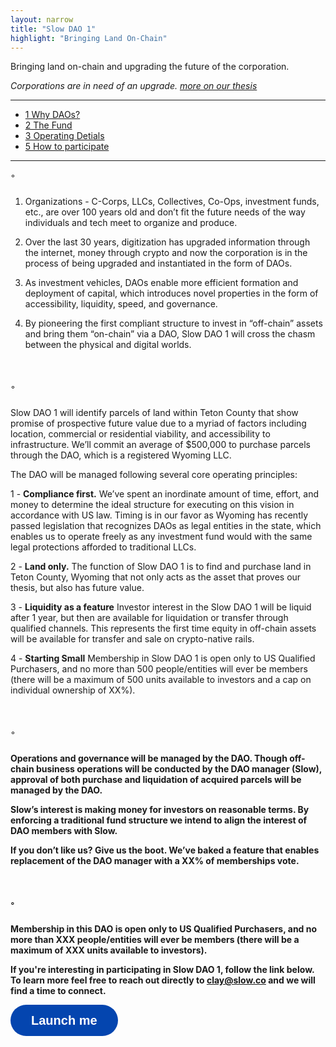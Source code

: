 ```yaml
---
layout: narrow
title: "Slow DAO 1"
highlight: "Bringing Land On-Chain"
---
```


Bringing land on-chain and upgrading the future of the corporation.

*Corporations are in need of an upgrade. [more on our thesis](https://twitter.com/lessin/status/1443608637562261506?s=20)*

<hr>

<ul>
  <li><a href="#ts">1 Why DAOs?</a></li>
  <li><a href="#fu">2 The Fund</a></li>
  <li><a href="#od">3 Operating Detials</a></li>   
  <li><a href="#apply">5 How to participate</a></b></li>
</ul>

<hr>

<p id="ts" style="margin-top: 10px; margin-bottom: 25px;">◦</p>

1) Organizations - C-Corps, LLCs, Collectives, Co-Ops, investment funds, etc., are over 100 years old and don’t fit the future needs of the way individuals and tech meet to organize and produce.

2) Over the last 30 years, digitization has upgraded information through the internet, money through crypto and now the corporation is in the process of being upgraded and instantiated in the form of DAOs.

3) As investment vehicles, DAOs enable more efficient formation and deployment of capital, which introduces novel properties in the form of accessibility, liquidity, speed, and governance.

4) By pioneering the first compliant structure to invest in “off-chain” assets and bring them “on-chain” via a DAO, Slow DAO 1 will cross the chasm between the physical and digital worlds.


<p id="fu" style="margin-top: 50px; margin-bottom: 25px;">◦</p>

Slow DAO 1 will identify parcels of land within Teton County that show promise of prospective future value due to a myriad of factors including location, commercial or residential viability, and accessibility to infrastructure. We’ll commit an average of $500,000 to purchase parcels through the DAO, which is a registered Wyoming LLC.

The DAO will be managed following several core operating principles:

1 - <b>Compliance first.</b> We’ve spent an inordinate amount of time, effort, and money to determine the ideal structure for executing on this vision in accordance with US law. Timing is in our favor as Wyoming has recently passed legislation that recognizes DAOs as legal entities in the state, which enables us to operate freely as any investment fund would with the same legal protections afforded to traditional LLCs.

2 - <b>Land only.</b> The function of Slow DAO 1 is to find and purchase land in Teton County, Wyoming that not only acts as the asset that proves our thesis, but also has future value.

3 - <b>Liquidity as a feature</b> Investor interest in the Slow DAO 1 will be liquid after 1 year, but then are available for liquidation or transfer through qualified channels. This represents the first time equity in off-chain assets will be available for transfer and sale on crypto-native rails.

4 - <b>Starting Small</b> Membership in Slow DAO 1 is open only to US Qualified Purchasers, and no more than 500 people/entities will ever be members (there will be a maximum of 500 units available to investors and a cap on individual ownership of XX%).


<p id="kf" style="margin-top: 50px; margin-bottom: 25px;">◦</p>

<b>Operations and governance will be managed by the DAO.<b> Though off-chain business operations will be conducted by the DAO manager (Slow), approval of both purchase and liquidation of acquired parcels will be managed by the DAO.

<b>Slow’s interest is making money for investors on reasonable<b> terms. By enforcing a traditional fund structure we intend to align the interest of DAO members with Slow.

<b>If you don’t like us? Give us the boot.<b> We’ve baked a feature that enables replacement of the DAO manager with a XX% of memberships vote.



<p id="how" style="margin-top: 50px; margin-bottom: 25px;">◦</p>

Membership in this DAO is open only to US Qualified Purchasers, and no more than XXX people/entities will ever be members (there will be a maximum of XXX units available to investors).

If you're interesting in participating in Slow DAO 1, follow the link below. To learn more feel free to reach out directly to <a href="mailto:clay@slow.co">clay@slow.co</a> and we will find a time to connect.

<button data-tf-popup="ZNKSETTO" style="all:unset;font-family:Helvetica,Arial,sans-serif;display:inline-block;max-width:100%;white-space:nowrap;overflow:hidden;text-overflow:ellipsis;background-color:#0445AF;color:#FFFFFF;font-size:20px;border-radius:25px;padding:0 33px;font-weight:bold;height:50px;cursor:pointer;line-height:50px;text-align:center;margin:0;text-decoration:none;">Launch me</button><script src="//embed.typeform.com/next/embed.js"></script>

<p style="margin-bottom: 1000px;"></p>
